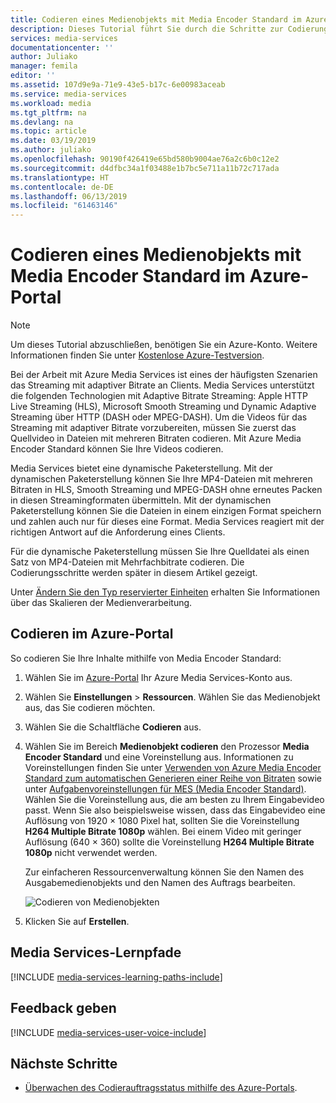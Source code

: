 ```yaml
---
title: Codieren eines Medienobjekts mit Media Encoder Standard im Azure-Portal | Microsoft-Dokumentation
description: Dieses Tutorial führt Sie durch die Schritte zur Codierung eines Medienobjekts mit Media Encoder Standard im Azure-Portal.
services: media-services
documentationcenter: ''
author: Juliako
manager: femila
editor: ''
ms.assetid: 107d9e9a-71e9-43e5-b17c-6e00983aceab
ms.service: media-services
ms.workload: media
ms.tgt_pltfrm: na
ms.devlang: na
ms.topic: article
ms.date: 03/19/2019
ms.author: juliako
ms.openlocfilehash: 90190f426419e65bd580b9004ae76a2c6b0c12e2
ms.sourcegitcommit: d4dfbc34a1f03488e1b7bc5e711a11b72c717ada
ms.translationtype: HT
ms.contentlocale: de-DE
ms.lasthandoff: 06/13/2019
ms.locfileid: "61463146"
---
```

# <a name="encode-an-asset-by-using-media-encoder-standard-in-the-azure-portal"></a>Codieren eines Medienobjekts mit Media Encoder Standard im Azure-Portal

> [!NOTE]
> Um dieses Tutorial abzuschließen, benötigen Sie ein Azure-Konto. Weitere Informationen finden Sie unter [Kostenlose Azure-Testversion](https://azure.microsoft.com/pricing/free-trial/). 
> 
> 

Bei der Arbeit mit Azure Media Services ist eines der häufigsten Szenarien das Streaming mit adaptiver Bitrate an Clients. Media Services unterstützt die folgenden Technologien mit Adaptive Bitrate Streaming: Apple HTTP Live Streaming (HLS), Microsoft Smooth Streaming und Dynamic Adaptive Streaming über HTTP (DASH oder MPEG-DASH). Um die Videos für das Streaming mit adaptiver Bitrate vorzubereiten, müssen Sie zuerst das Quellvideo in Dateien mit mehreren Bitraten codieren. Mit Azure Media Encoder Standard können Sie Ihre Videos codieren.  

Media Services bietet eine dynamische Paketerstellung. Mit der dynamischen Paketerstellung können Sie Ihre MP4-Dateien mit mehreren Bitraten in HLS, Smooth Streaming und MPEG-DASH ohne erneutes Packen in diesen Streamingformaten übermitteln. Mit der dynamischen Paketerstellung können Sie die Dateien in einem einzigen Format speichern und zahlen auch nur für dieses eine Format. Media Services reagiert mit der richtigen Antwort auf die Anforderung eines Clients.

Für die dynamische Paketerstellung müssen Sie Ihre Quelldatei als einen Satz von MP4-Dateien mit Mehrfachbitrate codieren. Die Codierungsschritte werden später in diesem Artikel gezeigt.

Unter [Ändern Sie den Typ reservierter Einheiten](media-services-portal-scale-media-processing.md) erhalten Sie Informationen über das Skalieren der Medienverarbeitung.

## <a name="encode-in-the-azure-portal"></a>Codieren im Azure-Portal

So codieren Sie Ihre Inhalte mithilfe von Media Encoder Standard:

1. Wählen Sie im [Azure-Portal](https://portal.azure.com/) Ihr Azure Media Services-Konto aus.
2. Wählen Sie **Einstellungen** > **Ressourcen**. Wählen Sie das Medienobjekt aus, das Sie codieren möchten.
3. Wählen Sie die Schaltfläche **Codieren** aus.
4. Wählen Sie im Bereich **Medienobjekt codieren** den Prozessor **Media Encoder Standard** und eine Voreinstellung aus. Informationen zu Voreinstellungen finden Sie unter [Verwenden von Azure Media Encoder Standard zum automatischen Generieren einer Reihe von Bitraten](media-services-autogen-bitrate-ladder-with-mes.md) sowie unter [Aufgabenvoreinstellungen für MES (Media Encoder Standard)](media-services-mes-presets-overview.md). Wählen Sie die Voreinstellung aus, die am besten zu Ihrem Eingabevideo passt. Wenn Sie also beispielsweise wissen, dass das Eingabevideo eine Auflösung von 1920 &#215; 1080 Pixel hat, sollten Sie die Voreinstellung **H264 Multiple Bitrate 1080p** wählen. Bei einem Video mit geringer Auflösung (640 &#215; 360) sollte die Voreinstellung **H264 Multiple Bitrate 1080p** nicht verwendet werden.
   
   Zur einfacheren Ressourcenverwaltung können Sie den Namen des Ausgabemedienobjekts und den Namen des Auftrags bearbeiten.
   
   ![Codieren von Medienobjekten](./media/media-services-portal-vod-get-started/media-services-encode1.png)
5. Klicken Sie auf **Erstellen**.

## <a name="media-services-learning-paths"></a>Media Services-Lernpfade
[!INCLUDE [media-services-learning-paths-include](../../../includes/media-services-learning-paths-include.md)]

## <a name="provide-feedback"></a>Feedback geben
[!INCLUDE [media-services-user-voice-include](../../../includes/media-services-user-voice-include.md)]

## <a name="next-steps"></a>Nächste Schritte
* [Überwachen des Codierauftragsstatus mithilfe des Azure-Portals](media-services-portal-check-job-progress.md).  


